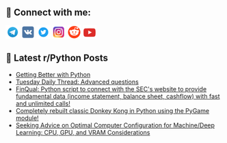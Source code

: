 ## 🔎 Connect with me:
[<img src="https://github.com/bullbesh/bullbesh/blob/main/images/Telegram.png" width="32" height="32" />](https://t.me/bullbesh)
[<img src="https://github.com/bullbesh/bullbesh/blob/main/images/VK.png" width="32" height="32" />](https://vk.com/bullbesh)
[<img src="https://github.com/bullbesh/bullbesh/blob/main/images/Twitter.png" width="32" height="32" />](https://twitter.com/bullbesh1)
[<img src="https://github.com/bullbesh/bullbesh/blob/main/images/Instagram.png" width="32" height="32" />](https://www.instagram.com/bullbesh)
[<img src="https://github.com/bullbesh/bullbesh/blob/main/images/Reddit.png" width="32" height="32" />](https://www.reddit.com/user/bullbesh)
[<img src="https://github.com/bullbesh/bullbesh/blob/main/images/YouTube.png" width="32" height="32" />](https://www.youtube.com/channel/UCtfjRs6uzgq5mfm8S06WTcg)

## 📕 Latest r/Python Posts
<!-- BLOG-POST-LIST:START -->
- [Getting Better with Python](https://www.reddit.com/r/Python/comments/13p9fj7/getting_better_with_python/)
- [Tuesday Daily Thread: Advanced questions](https://www.reddit.com/r/Python/comments/13p7vlm/tuesday_daily_thread_advanced_questions/)
- [FinQual: Python script to connect with the SEC&#39;s website to provide fundamental data &lpar;income statement, balance sheet, cashflow&rpar; with fast and unlimited calls!](https://www.reddit.com/r/Python/comments/13p750w/finqual_python_script_to_connect_with_the_secs/)
- [Completely rebuilt classic Donkey Kong in Python using the PyGame module!](https://www.reddit.com/r/Python/comments/13p67zi/completely_rebuilt_classic_donkey_kong_in_python/)
- [Seeking Advice on Optimal Computer Configuration for Machine/Deep Learning: CPU, GPU, and VRAM Considerations](https://www.reddit.com/r/Python/comments/13p3lpq/seeking_advice_on_optimal_computer_configuration/)
<!-- BLOG-POST-LIST:END -->
